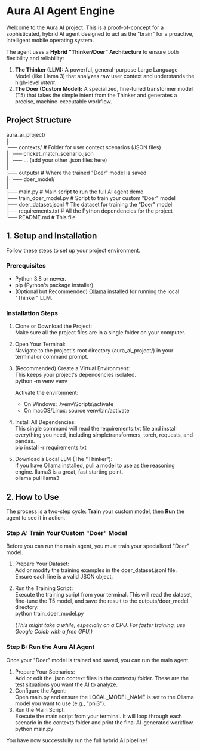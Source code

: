 # **Aura AI Agent Engine**

Welcome to the Aura AI project. This is a proof-of-concept for a sophisticated, hybrid AI agent designed to act as the "brain" for a proactive, intelligent mobile operating system.

The agent uses a **Hybrid "Thinker/Doer" Architecture** to ensure both flexibility and reliability:

1. **The Thinker (LLM):** A powerful, general-purpose Large Language Model (like Llama 3\) that analyzes raw user context and understands the high-level _intent_.
2. **The Doer (Custom Model):** A specialized, fine-tuned transformer model (T5) that takes the simple intent from the Thinker and generates a precise, machine-executable workflow.

## **Project Structure**

aura_ai_project/  
│  
├── contexts/ \# Folder for user context scenarios (JSON files)  
│ ├── cricket_match_scenario.json  
│ └── ... (add your other .json files here)  
│  
├── outputs/ \# Where the trained "Doer" model is saved  
│ └── doer_model/  
│  
├── main.py \# Main script to run the full AI agent demo  
├── train_doer_model.py \# Script to train your custom "Doer" model  
├── doer_dataset.jsonl \# The dataset for training the "Doer" model  
├── requirements.txt \# All the Python dependencies for the project  
└── README.md \# This file

## **1\. Setup and Installation**

Follow these steps to set up your project environment.

### **Prerequisites**

- Python 3.8 or newer.
- pip (Python's package installer).
- (Optional but Recommended) [Ollama](https://ollama.com/) installed for running the local "Thinker" LLM.

### **Installation Steps**

1. Clone or Download the Project:  
   Make sure all the project files are in a single folder on your computer.
2. Open Your Terminal:  
   Navigate to the project's root directory (aura_ai_project/) in your terminal or command prompt.
3. (Recommended) Create a Virtual Environment:  
   This keeps your project's dependencies isolated.  
   python \-m venv venv

   Activate the environment:

   - On Windows: .\\venv\\Scripts\\activate
   - On macOS/Linux: source venv/bin/activate

4. Install All Dependencies:  
   This single command will read the requirements.txt file and install everything you need, including simpletransformers, torch, requests, and pandas.  
   pip install \-r requirements.txt

5. Download a Local LLM (The "Thinker"):  
   If you have Ollama installed, pull a model to use as the reasoning engine. llama3 is a great, fast starting point.  
   ollama pull llama3

## **2\. How to Use**

The process is a two-step cycle: **Train** your custom model, then **Run** the agent to see it in action.

### **Step A: Train Your Custom "Doer" Model**

Before you can run the main agent, you must train your specialized "Doer" model.

1. Prepare Your Dataset:  
   Add or modify the training examples in the doer_dataset.jsonl file. Ensure each line is a valid JSON object.
2. Run the Training Script:  
   Execute the training script from your terminal. This will read the dataset, fine-tune the T5 model, and save the result to the outputs/doer_model directory.  
   python train_doer_model.py

   _(This might take a while, especially on a CPU. For faster training, use Google Colab with a free GPU.)_

### **Step B: Run the Aura AI Agent**

Once your "Doer" model is trained and saved, you can run the main agent.

1. Prepare Your Scenarios:  
   Add or edit the .json context files in the contexts/ folder. These are the test situations you want the AI to analyze.
2. Configure the Agent:  
   Open main.py and ensure the LOCAL_MODEL_NAME is set to the Ollama model you want to use (e.g., "phi3").
3. Run the Main Script:  
   Execute the main script from your terminal. It will loop through each scenario in the contexts folder and print the final AI-generated workflow.  
   python main.py

You have now successfully run the full hybrid AI pipeline\!
